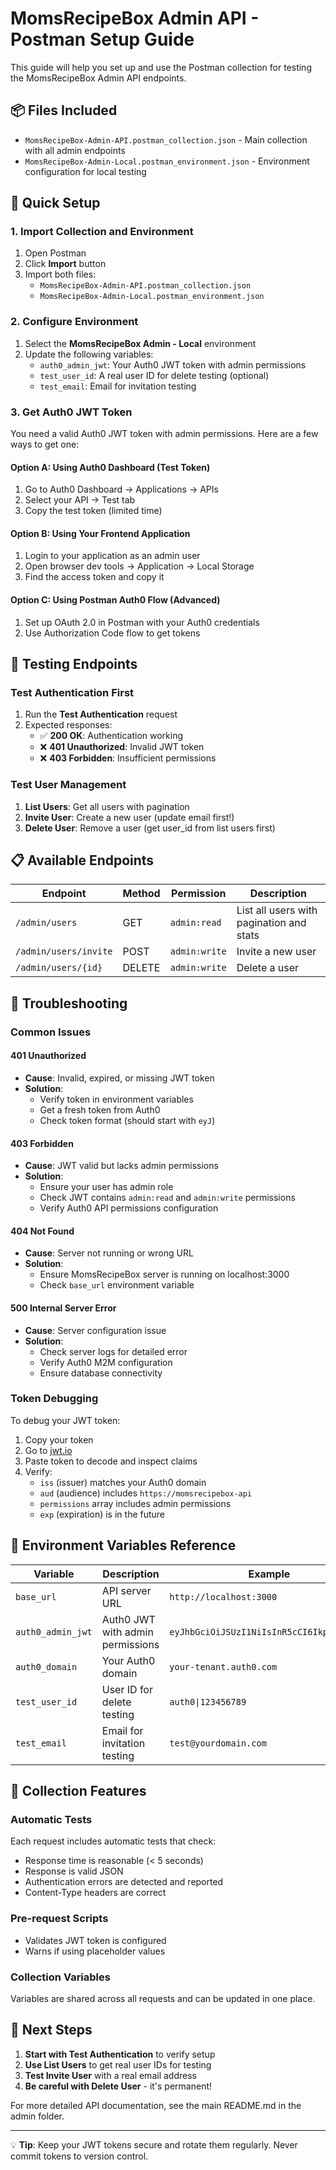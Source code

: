 # MomsRecipeBox Admin API - Postman Setup Guide

This guide will help you set up and use the Postman collection for testing the MomsRecipeBox Admin API endpoints.

## 📦 Files Included

- `MomsRecipeBox-Admin-API.postman_collection.json` - Main collection with all admin endpoints
- `MomsRecipeBox-Admin-Local.postman_environment.json` - Environment configuration for local testing

## 🚀 Quick Setup

### 1. Import Collection and Environment

1. Open Postman
2. Click **Import** button
3. Import both files:
   - `MomsRecipeBox-Admin-API.postman_collection.json`
   - `MomsRecipeBox-Admin-Local.postman_environment.json`

### 2. Configure Environment

1. Select the **MomsRecipeBox Admin - Local** environment
2. Update the following variables:
   - `auth0_admin_jwt`: Your Auth0 JWT token with admin permissions
   - `test_user_id`: A real user ID for delete testing (optional)
   - `test_email`: Email for invitation testing

### 3. Get Auth0 JWT Token

You need a valid Auth0 JWT token with admin permissions. Here are a few ways to get one:

#### Option A: Using Auth0 Dashboard (Test Token)
1. Go to Auth0 Dashboard → Applications → APIs
2. Select your API → Test tab
3. Copy the test token (limited time)

#### Option B: Using Your Frontend Application
1. Login to your application as an admin user
2. Open browser dev tools → Application → Local Storage
3. Find the access token and copy it

#### Option C: Using Postman Auth0 Flow (Advanced)
1. Set up OAuth 2.0 in Postman with your Auth0 credentials
2. Use Authorization Code flow to get tokens

## 🧪 Testing Endpoints

### Test Authentication First
1. Run the **Test Authentication** request
2. Expected responses:
   - ✅ **200 OK**: Authentication working
   - ❌ **401 Unauthorized**: Invalid JWT token
   - ❌ **403 Forbidden**: Insufficient permissions

### Test User Management
1. **List Users**: Get all users with pagination
2. **Invite User**: Create a new user (update email first!)
3. **Delete User**: Remove a user (get user_id from list users first)

## 📋 Available Endpoints

| Endpoint | Method | Permission | Description |
|----------|--------|------------|-------------|
| `/admin/users` | GET | `admin:read` | List all users with pagination and stats |
| `/admin/users/invite` | POST | `admin:write` | Invite a new user |
| `/admin/users/{id}` | DELETE | `admin:write` | Delete a user |

## 🔧 Troubleshooting

### Common Issues

#### 401 Unauthorized
- **Cause**: Invalid, expired, or missing JWT token
- **Solution**: 
  - Verify token in environment variables
  - Get a fresh token from Auth0
  - Check token format (should start with `eyJ`)

#### 403 Forbidden
- **Cause**: JWT valid but lacks admin permissions
- **Solution**:
  - Ensure your user has admin role
  - Check JWT contains `admin:read` and `admin:write` permissions
  - Verify Auth0 API permissions configuration

#### 404 Not Found
- **Cause**: Server not running or wrong URL
- **Solution**:
  - Ensure MomsRecipeBox server is running on localhost:3000
  - Check `base_url` environment variable

#### 500 Internal Server Error
- **Cause**: Server configuration issue
- **Solution**:
  - Check server logs for detailed error
  - Verify Auth0 M2M configuration
  - Ensure database connectivity

### Token Debugging

To debug your JWT token:
1. Copy your token
2. Go to [jwt.io](https://jwt.io)
3. Paste token to decode and inspect claims
4. Verify:
   - `iss` (issuer) matches your Auth0 domain
   - `aud` (audience) includes `https://momsrecipebox-api`
   - `permissions` array includes admin permissions
   - `exp` (expiration) is in the future

## 📝 Environment Variables Reference

| Variable | Description | Example |
|----------|-------------|---------|
| `base_url` | API server URL | `http://localhost:3000` |
| `auth0_admin_jwt` | Auth0 JWT with admin permissions | `eyJhbGciOiJSUzI1NiIsInR5cCI6IkpXVCJ9...` |
| `auth0_domain` | Your Auth0 domain | `your-tenant.auth0.com` |
| `test_user_id` | User ID for delete testing | `auth0\|123456789` |
| `test_email` | Email for invitation testing | `test@yourdomain.com` |

## 🔄 Collection Features

### Automatic Tests
Each request includes automatic tests that check:
- Response time is reasonable (< 5 seconds)
- Response is valid JSON
- Authentication errors are detected and reported
- Content-Type headers are correct

### Pre-request Scripts
- Validates JWT token is configured
- Warns if using placeholder values

### Collection Variables
Variables are shared across all requests and can be updated in one place.

## 🎯 Next Steps

1. **Start with Test Authentication** to verify setup
2. **Use List Users** to get real user IDs for testing
3. **Test Invite User** with a real email address
4. **Be careful with Delete User** - it's permanent!

For more detailed API documentation, see the main README.md in the admin folder.

---

💡 **Tip**: Keep your JWT tokens secure and rotate them regularly. Never commit tokens to version control.
